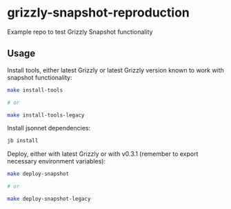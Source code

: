 # grizzly-snapshot-reproduction

Example repo to test Grizzly Snapshot functionality

## Usage

Install tools, either latest Grizzly or latest Grizzly version known to work with snapshot functionality:

```bash
make install-tools

# or 

make install-tools-legacy
``` 

Install jsonnet dependencies:

```bash
jb install
```

Deploy, either with latest Grizzly or with v0.3.1 (remember to export necessary environment variables):

```bash
make deploy-snapshot

# or

make deploy-snapshot-legacy
```
